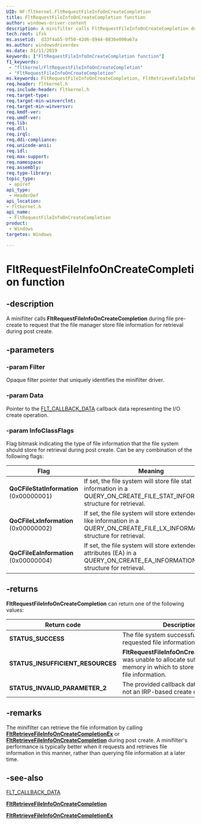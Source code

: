 ```yaml
---
UID: NF:fltkernel.FltRequestFileInfoOnCreateCompletion
title: FltRequestFileInfoOnCreateCompletion function
author: windows-driver-content
description: A minifilter calls FltRequestFileInfoOnCreateCompletion during file pre-create to request that the file manager stores the specified file information for retrieval upon create complete.
tech.root: ifsk
ms.assetid:  d33f4ab5-9f50-42d6-8944-0836e090a67a
ms.author: windowsdriverdev
ms.date: 01/11/2019
keywords: ["FltRequestFileInfoOnCreateCompletion function"]
f1_keywords:
 - "fltkernel/FltRequestFileInfoOnCreateCompletion"
 - "FltRequestFileInfoOnCreateCompletion"
ms.keywords: FltRequestFileInfoOnCreateCompletion, FltRetrieveFileInfoOnCreateCompletion, FltRetrieveFileInfoOnCreateCompletionEx
req.header: fltkernel.h
req.include-header: Fltkernel.h
req.target-type:
req.target-min-winverclnt:
req.target-min-winversvr:
req.kmdf-ver:
req.umdf-ver:
req.lib:
req.dll:
req.irql: 
req.ddi-compliance:
req.unicode-ansi:
req.idl:
req.max-support:
req.namespace:
req.assembly:
req.type-library: 
topic_type: 
 - apiref
api_type: 
 - HeaderDef
api_location: 
- fltkernel.h
api_name: 
 - FltRequestFileInfoOnCreateCompletion
product: 
 - Windows
targetos: Windows

---
```


# FltRequestFileInfoOnCreateCompletion function

## -description

A minifilter calls **FltRequestFileInfoOnCreateCompletion** during file pre-create to request that the file manager store file information for retrieval during post create.

## -parameters

### -param Filter

Opaque filter pointer that uniquely identifies the minifilter driver.

### -param Data

Pointer to the [FLT_CALLBACK_DATA](ns-fltkernel-_flt_callback_data.md) callback data representing the I/O create operation.

### -param InfoClassFlags

Flag bitmask indicating the type of file information that the file system should store for retrieval during post create. Can be any combination of the following flags:

| Flag | Meaning |
| ---- | ------- |
| **QoCFileStatInformation** (0x00000001) | If set, the file system will store file stat information in a QUERY_ON_CREATE_FILE_STAT_INFORMATION structure for retrieval. |
| **QoCFileLxInformation** (0x00000002) | If set, the file system will store extended Linux-like information in a QUERY_ON_CREATE_FILE_LX_INFORMATION structure for retrieval. |
| **QoCFileEaInformation** (0x00000004) | If set, the file system will store extended attributes (EA) in a QUERY_ON_CREATE_EA_INFORMATION structure for retrieval. |

## -returns

**FltRequestFileInfoOnCreateCompletion** can return one of the following values:

| Return code | Description |
| ----------- | ----------- |
| **STATUS_SUCCESS** | The file system successfully stored the requested file information. |
| **STATUS_INSUFFICIENT_RESOURCES** | **FltRequestFileInfoOnCreateCompletion** was unable to allocate sufficient memory in which to store the requested file information. |
| **STATUS_INVALID_PARAMETER_2** | The provided callback data object was not an IRP-based create operation. |

## -remarks

The minifilter can retrieve the file information by calling [**FltRetrieveFileInfoOnCreateCompletionEx**](nf-fltkernel-fltretrievefileinfooncreatecompletionex.md) or [**FltRetrieveFileInfoOnCreateCompletion**](nf-fltkernel-fltretrievefileinfooncreatecompletion.md) during post create. A minifilter's performance is typically better when it requests and retrieves file information in this manner, rather than querying file information at a later time.

## -see-also

[FLT_CALLBACK_DATA](ns-fltkernel-_flt_callback_data.md)

[**FltRetrieveFileInfoOnCreateCompletion**](nf-fltkernel-fltretrievefileinfooncreatecompletion.md)

[**FltRetrieveFileInfoOnCreateCompletionEx**](nf-fltkernel-fltretrievefileinfooncreatecompletionex.md)
